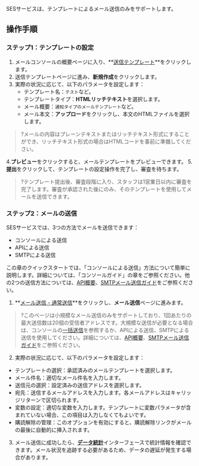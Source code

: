 SESサービスは、テンプレートによるメール送信のみをサポートします。

## 操作手順
### ステップ1：テンプレートの設定[](id:Step1)
1. メールコンソールの概要ページに入り、**[送信テンプレート](https://console.cloud.tencent.com/ses/template)**をクリックします。
2. 送信テンプレートページに進み、**新規作成**をクリックします。
3. 実際の状況に応じて、以下のパラメータを設定します：
	- テンプレート名：`テスト`など。
	- テンプレートタイプ：**HTMLリッチテキスト**を選択します。
	- メール概要：`通知タイプのメールテンプレート`など。
	- メール本文：**アップロード**をクリックし、本文のHTMLファイルを選択します。
>?メールの内容はプレーンテキストまたはリッチテキスト形式にすることができ、リッチテキスト形式の場合はHTMLコードを事前に準備してください。

4.**プレビュー**をクリックすると、メールテンプレートをプレビューできます。
5. **提出**をクリックして、テンプレートの設定操作を完了し、審査を待ちます。
>?テンプレート提出後、審査段階に入り、スタッフは1営業日以内に審査を完了します。審査が承認された後にのみ、そのテンプレートを使用してメールを送信できます。

### ステップ2：メールの送信[](id:Step2)
SESサービスでは、3つの方法でメールを送信できます：
- コンソールによる送信
- APIによる送信
- SMTPによる送信

この章のクイックスタートでは、「コンソールによる送信」方法について簡単に説明します。詳細については、「コンソールガイド」の章をご参照ください。他の2つの送信方法については、[API概要](https://intl.cloud.tencent.com/document/product/1084/39387)、[SMTPメール送信ガイド](https://intl.cloud.tencent.com/document/product/1084/44458)をご参照ください。

1. **[メール送信 - 通常送信](https://console.cloud.tencent.com/ses/send)**をクリックし、**メール送信**ページに進みます。
>?このページは小規模なメール送信のみをサポートしており、1回あたりの最大送信数は20個の受信者アドレスです。大規模な送信が必要となる場合は、コンソールの[一括送信](https://intl.cloud.tencent.com/document/product/1084/47542)を参照するか、APIによる送信、SMTPによる送信を使用してください。詳細については、[API概要](https://intl.cloud.tencent.com/document/product/1084/39387)、[SMTPメール送信ガイド](https://intl.cloud.tencent.com/document/product/1084/44458)をご参照ください。
2. 実際の状況に応じて、以下のパラメータを設定します：
 - テンプレートの選択：承認済みのメールテンプレートを選択します。
 - メール件名：適切なメール件名を入力します。
 - 送信元の選択：設定済みの送信アドレスを選択します。
 - 宛先：送信するメールアドレスを入力します。各メールアドレスはキャリッジリターンで区切られます。
 - 変数の設定：適切な変数を入力します。テンプレートに変数パラメータが含まれていない場合、この項目は入力しなくてもよいです。
 - 購読解除の管理：このオプションを有効にすると、購読解除リンクがメールの最後に自動的に挿入されます。
3. メール送信に成功したら、[**データ統計**](https://console.cloud.tencent.com/ses/stats)インターフェースで統計情報を確認できます。メール状況を追跡する必要があるため、データの遅延が発生する場合があります。

